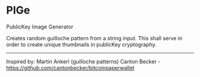 # PIGe
PublicKey Image Generator

Creates random guilloche pattern from a string input. This shall serve in order to create unique thumbnails in publicKey cryptography.

------

Inspired by: Martin Ankerl (guilloche patterns)
Canton Becker - https://github.com/cantonbecker/bitcoinpaperwallet
